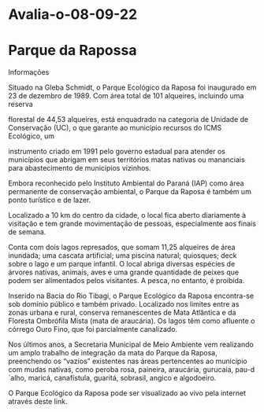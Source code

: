 # Avalia-o-08-09-22
<h1>Parque da Rapossa</h1>

Informações
<p>Situado na Gleba Schmidt, o Parque Ecológico da Raposa foi inaugurado em 23 de dezembro de 1989. Com área total de 101 alqueires, incluindo uma reserva </p>florestal de 44,53 alqueires, está enquadrado na categoria de Unidade de Conservação (UC), o que garante ao município recursos do ICMS Ecológico, um <p>instrumento criado em 1991 pelo governo estadual para atender os municípios que abrigam em seus territórios matas nativas ou mananciais para abastecimento de municípios vizinhos.</p>

<p>Embora reconhecido pelo Instituto Ambiental do Paraná (IAP) como área permanente de conservação ambiental, o Parque da Raposa é também um ponto turístico e de lazer.</p> Localizado a 10 km do centro da cidade, o local  fica aberto diariamente à visitação e tem grande movimentação de pessoas, especialmente aos finais de semana.

Conta com dois lagos represados, que somam 11,25 alqueires de área inundada; uma cascata artificial; uma piscina natural; quiosques; deck sobre o lago e um parque infantil.  O local abriga diversas espécies de árvores nativas, animais, aves e uma grande quantidade de peixes que podem ser alimentados pelos visitantes. A pesca, no entanto, é proibida.

Inserido na Bacia do Rio Tibagi, o Parque Ecológico da Raposa encontra-se sob domínio público e também privado. Localizado nos limites entre as zonas urbana e rural, conserva remanescentes de Mata Atlântica e da Floresta Ombrófila Mista (mata de araucária).  Os lagos têm como afluente o córrego Ouro Fino, que foi parcialmente canalizado.

Nos últimos anos, a Secretaria Municipal de Meio Ambiente vem realizando um amplo trabalho de integração da mata do Parque da Raposa, preenchendo os “vazios” existentes nas áreas pertencentes ao município com mudas nativas, como peroba rosa, paineira, araucária, gurucaia, pau-d´alho, maricá, canafístula, guaritá, sobrasil, angico e algodoeiro.

O Parque Ecológico da Raposa pode ser visualizado ao vivo pela internet através deste link.

